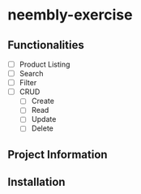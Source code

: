 # neembly-exercise

## Functionalities

- [ ] Product Listing
- [ ] Search
- [ ] Filter
- [ ] CRUD
  - [ ] Create
  - [ ] Read
  - [ ] Update
  - [ ] Delete

## Project Information

<!-- todo -->

## Installation

<!-- todo -->
